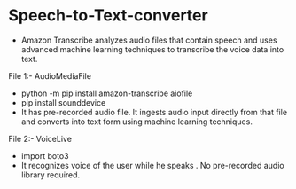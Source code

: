 # Speech-to-Text-converter
- Amazon Transcribe analyzes audio files that contain speech and uses advanced machine learning techniques to transcribe the voice data into text.

File 1:- AudioMediaFile
- python -m pip install amazon-transcribe aiofile
- pip install sounddevice
- It has pre-recorded audio file. It ingests audio input directly from that file and converts into text form using machine learning techniques.

File 2:- VoiceLive
- import boto3
- It recognizes voice of the user while he speaks . No pre-recorded audio library required.

<!-- Create a s3 bucket and copy the uri path location
 -->
